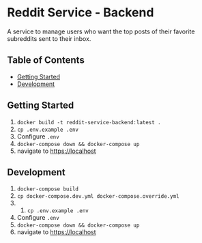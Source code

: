 # Reddit Service - Backend <!-- omit in toc -->

A service to manage users who want the top posts of their favorite subreddits sent to their inbox.


## Table of Contents <!-- omit in toc -->

- [Getting Started](#getting-started)
- [Development](#development)


## Getting Started

1. `docker build -t reddit-service-backend:latest .`
1. `cp .env.example .env`
1. Configure `.env`
1. `docker-compose down && docker-compose up`
1. navigate to [https://localhost](http://localhost)


## Development

1. `docker-compose build`
1. `cp docker-compose.dev.yml docker-compose.override.yml`
1. 1. `cp .env.example .env`
1. Configure `.env`
1. `docker-compose down && docker-compose up`
1. navigate to [https://localhost](http://localhost)
